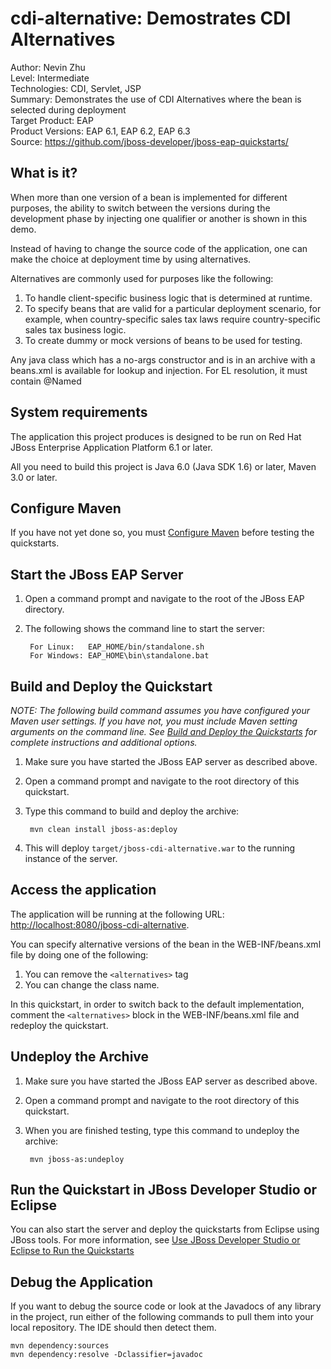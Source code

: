 cdi-alternative: Demostrates CDI Alternatives
======================================================
Author: Nevin Zhu  
Level: Intermediate  
Technologies: CDI, Servlet, JSP  
Summary: Demonstrates the use of CDI Alternatives where the bean is selected during deployment   
Target Product: EAP  
Product Versions: EAP 6.1, EAP 6.2, EAP 6.3  
Source: <https://github.com/jboss-developer/jboss-eap-quickstarts/>  

What is it?
-----------

When more than one version of a bean is implemented for different purposes, the ability to switch between the versions during the development phase by injecting one qualifier or another is shown in this demo.

Instead of having to change the source code of the application, one can make the choice at deployment time by using alternatives.

Alternatives are commonly used for purposes like the following:

1. To handle client-specific business logic that is determined at runtime.
2. To specify beans that are valid for a particular deployment scenario, for example, when country-specific sales tax laws require country-specific sales tax business logic.
3. To create dummy or mock versions of beans to be used for testing.

Any java class which has a no-args constructor and is in an archive with a beans.xml is available for lookup and injection. 
For EL resolution, it must contain @Named


System requirements
-------------------

The application this project produces is designed to be run on Red Hat JBoss Enterprise Application Platform 6.1 or later. 

All you need to build this project is Java 6.0 (Java SDK 1.6) or later, Maven 3.0 or later.

 
Configure Maven
---------------

If you have not yet done so, you must [Configure Maven](https://github.com/jboss-developer/jboss-developer-shared-resources/blob/master/guides/CONFIGURE_MAVEN.md#configure-maven-to-build-and-deploy-the-quickstarts) before testing the quickstarts.


Start the JBoss EAP Server
-------------------------

1. Open a command prompt and navigate to the root of the JBoss EAP directory.
2. The following shows the command line to start the server:

        For Linux:   EAP_HOME/bin/standalone.sh
        For Windows: EAP_HOME\bin\standalone.bat


Build and Deploy the Quickstart
-------------------------

_NOTE: The following build command assumes you have configured your Maven user settings. If you have not, you must include Maven setting arguments on the command line. See [Build and Deploy the Quickstarts](../README.md#build-and-deploy-the-quickstarts) for complete instructions and additional options._

1. Make sure you have started the JBoss EAP server as described above.
2. Open a command prompt and navigate to the root directory of this quickstart.
3. Type this command to build and deploy the archive:

        mvn clean install jboss-as:deploy
        
4. This will deploy `target/jboss-cdi-alternative.war` to the running instance of the server.


Access the application
---------------------

The application will be running at the following URL: <http://localhost:8080/jboss-cdi-alternative>.

You can specify alternative versions of the bean in the WEB-INF/beans.xml file by doing one of the following:

1. You can remove the `<alternatives>` tag
2. You can change the class name.

In this quickstart, in order to switch back to the default implementation, 
comment the `<alternatives>` block in the WEB-INF/beans.xml file and redeploy the quickstart.

Undeploy the Archive
--------------------

1. Make sure you have started the JBoss EAP server as described above.
2. Open a command prompt and navigate to the root directory of this quickstart.
3. When you are finished testing, type this command to undeploy the archive:

        mvn jboss-as:undeploy


Run the Quickstart in JBoss Developer Studio or Eclipse
-------------------------------------
You can also start the server and deploy the quickstarts from Eclipse using JBoss tools. For more information, see [Use JBoss Developer Studio or Eclipse to Run the Quickstarts](https://github.com/jboss-developer/jboss-developer-shared-resources/blob/master/guides/USE_JDBS.md#use-jboss-developer-studio-or-eclipse-to-run-the-quickstarts) 

Debug the Application
------------------------------------

If you want to debug the source code or look at the Javadocs of any library in the project, run either of the following commands to pull them into your local repository. The IDE should then detect them.

    mvn dependency:sources
    mvn dependency:resolve -Dclassifier=javadoc

